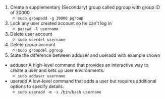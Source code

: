 1. Create a supplementary (Secondary) group called pgroup with group ID of 30000 
   -  `sudo groupadd -g 30000 pgroup`
2. Lock any user created account so he can't log in 
   -  `passwd -l username`
3. Delete user account 
   -  `sudo userdel username`
4. Delete group account
   -  `sudo groupdel pgroup`
5. State the difference between adduser and useradd with example shown
- adduser
    A high-level command that provides an interactive way to create a user and sets up user environments.
    - `sudo adduser username`
- useradd
    A low-level command that adds a user but requires additional options to specify details.
    - `sudo useradd -m -s /bin/bash username`